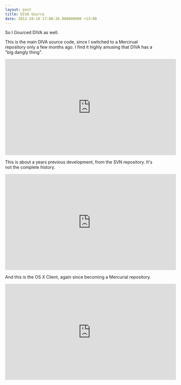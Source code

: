 ```yaml
---
layout: post
title: DIVA Gource
date: 2012-10-18 17:08:26.000000000 +13:00
---
```

So I Gourced DIVA as well.

This is the main DIVA source code, since I switched to a Mercirual repository only a few months ago. I find it highly amusing that DIVA has a "big dangly thing".

<iframe width="560" height="315" src="http://www.youtube.com/embed/ma2NnKB5KyU" frameborder="0" allowfullscreen></iframe>

This is about a years previous development, from the SVN repository. It's not the complete history.

<iframe width="560" height="315" src="http://www.youtube.com/embed/rzQOA3q0DhM" frameborder="0" allowfullscreen></iframe>

And this is the OS X Client, again since becoming a Mercurial repository.

<iframe src="http://www.youtube.com/embed/m4KrT0a8Lg4" frameborder="0" width="560" height="315"></iframe>
